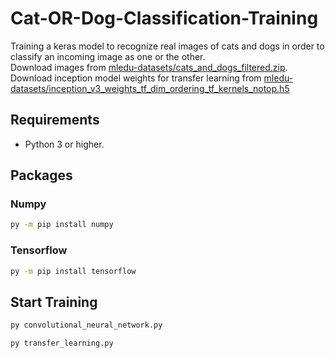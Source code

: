 # Cat-OR-Dog-Classification-Training
Training a keras model to recognize real images of cats and dogs in order to classify an incoming image as one or the other.<br/>
 Download images from [mledu-datasets/cats_and_dogs_filtered.zip](https://storage.googleapis.com/mledu-datasets/cats_and_dogs_filtered.zip).<br/> Download inception model weights for transfer learning from [mledu-datasets/inception_v3_weights_tf_dim_ordering_tf_kernels_notop.h5](https://storage.googleapis.com/mledu-datasets/inception_v3_weights_tf_dim_ordering_tf_kernels_notop.h5)

## Requirements
- Python 3 or higher.

## Packages

### Numpy
```bash
py -m pip install numpy
```

### Tensorflow
```bash
py -m pip install tensorflow
```

## Start Training
```bash
py convolutional_neural_network.py
```
```bash
py transfer_learning.py
```







